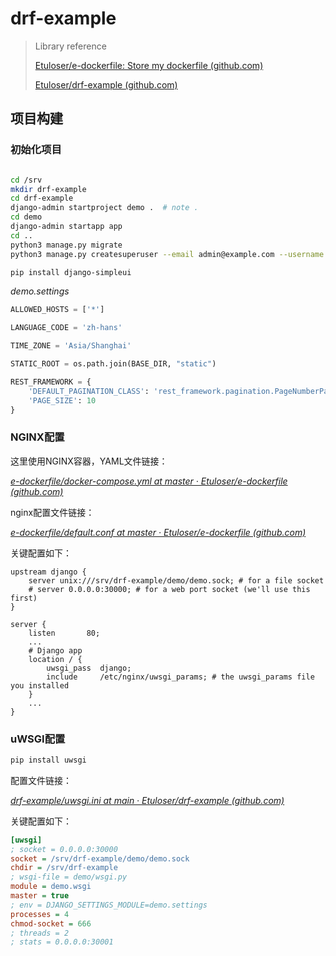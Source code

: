# drf-example

> Library reference
>
> [Etuloser/e-dockerfile: Store my dockerfile (github.com)](https://github.com/Etuloser/e-dockerfile)
>
> [Etuloser/drf-example (github.com)](https://github.com/Etuloser/drf-example)

## 项目构建

### 初始化项目

```bash

cd /srv
mkdir drf-example
cd drf-example
django-admin startproject demo .  # note .
cd demo
django-admin startapp app
cd ..
python3 manage.py migrate
python3 manage.py createsuperuser --email admin@example.com --username admin

pip install django-simpleui
```

*demo.settings*
```python
ALLOWED_HOSTS = ['*']

LANGUAGE_CODE = 'zh-hans'

TIME_ZONE = 'Asia/Shanghai'

STATIC_ROOT = os.path.join(BASE_DIR, "static")

REST_FRAMEWORK = {
    'DEFAULT_PAGINATION_CLASS': 'rest_framework.pagination.PageNumberPagination',
    'PAGE_SIZE': 10
}
```

### NGINX配置

这里使用NGINX容器，YAML文件链接：

*[e-dockerfile/docker-compose.yml at master · Etuloser/e-dockerfile (github.com)](https://github.com/Etuloser/e-dockerfile/blob/master/nginx-alpine/docker-compose.yml)*

nginx配置文件链接：

*[e-dockerfile/default.conf at master · Etuloser/e-dockerfile (github.com)](https://github.com/Etuloser/e-dockerfile/blob/master/nginx-alpine/default.conf)*

关键配置如下：

```nginx
upstream django {
    server unix:///srv/drf-example/demo/demo.sock; # for a file socket
    # server 0.0.0.0:30000; # for a web port socket (we'll use this first)
}

server {
    listen       80;
    ...
    # Django app
    location / {
        uwsgi_pass  django;
        include     /etc/nginx/uwsgi_params; # the uwsgi_params file you installed
    }
    ...
}
```

### uWSGI配置

```bash
pip install uwsgi
```

配置文件链接：

*[drf-example/uwsgi.ini at main · Etuloser/drf-example (github.com)](https://github.com/Etuloser/drf-example/blob/main/demo/uwsgi.ini)*

关键配置如下：

```ini
[uwsgi]
; socket = 0.0.0.0:30000
socket = /srv/drf-example/demo/demo.sock
chdir = /srv/drf-example
; wsgi-file = demo/wsgi.py
module = demo.wsgi
master = true
; env = DJANGO_SETTINGS_MODULE=demo.settings
processes = 4
chmod-socket = 666
; threads = 2
; stats = 0.0.0.0:30001
```

